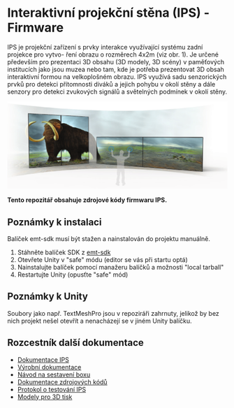 # Interaktivní projekční stěna (IPS) - Firmware

IPS je projekční zařízení s prvky interakce využívající systému zadní projekce pro vytvo-
ření obrazu o rozměrech 4x2m (viz obr. 1). Je určené především pro prezentaci
3D obsahu (3D modely, 3D scény) v paměťových institucích jako jsou muzea nebo tam,
kde je potřeba prezentovat 3D obsah interaktivní formou na velkoplošném obrazu. IPS
využívá sadu senzorických prvků pro detekci přítomnosti diváků a jejich pohybu v okolí
stěny a dále senzory pro detekci zvukových signálů a světelných podmínek v okolí stěny.

![Koncept](Doc/Images/studie-017.png)

**Tento repozitář obsahuje zdrojové kódy firmwaru IPS.**

## Poznámky k instalaci
Balíček emt-sdk musí být stažen a nainstalován do projektu manuálně.
 1. Stáhněte balíček SDK z [emt-sdk](https://github.com/iimcz/emt-sdk)
 2. Otevřete Unity v "safe" módu (editor se vás při startu optá)
 3. Nainstalujte balíček pomocí manažeru balíčků a možnosti "local tarball"
 4. Restartujte Unity (opusťte "safe" mód)

## Poznámky k Unity
Soubory jako např. TextMeshPro jsou v repoziráři zahrnuty, jelikož by bez nich projekt nešel otevřít a nenacházejí se v jiném Unity balíčku.

## Rozcestník další dokumentace
 - [Dokumentace IPS](https://raw.githubusercontent.com/iimcz/ipw-firmware/master/Doc/ipw_dokumentace.pdf)
 - [Výrobní dokumentace](https://raw.githubusercontent.com/iimcz/ipw-firmware/master/Doc/IPW_projekcni_box_vyrobni_dokumentace.pdf)
 - [Návod na sestavení boxu](https://raw.githubusercontent.com/iimcz/ipw-firmware/master/Doc/IPW_navod_na_sestaveni.pdf)
 - [Dokumentace zdrojových kódů](https://raw.githubusercontent.com/iimcz/ipw-firmware/master/Doc/EMT_SDK_programatorska_dokumentace.pdf)
 - [Protokol o testování IPS](https://raw.githubusercontent.com/iimcz/ipw-firmware/master/Doc/PTF-DCGI-FVZ-03-2021.pdf)
 - [Modely pro 3D tisk]()
